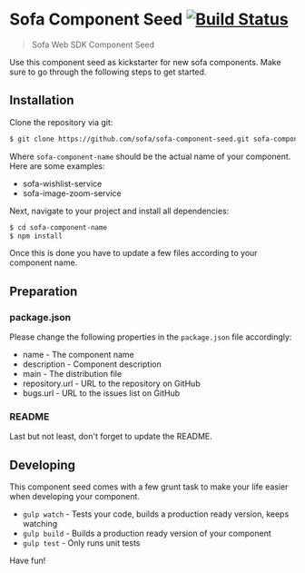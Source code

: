 # Sofa Component Seed [![Build Status](https://travis-ci.org/sofa/sofa-component-seed.png?branch=master)](https://travis-ci.org/sofa/sofa-component-seed)

> Sofa Web SDK Component Seed

Use this component seed as kickstarter for new sofa components. Make sure to
go through the following steps to get started.

## Installation

Clone the repository via git:

```sh
$ git clone https://github.com/sofa/sofa-component-seed.git sofa-component-name
```

Where `sofa-component-name` should be the actual name of your component. Here are
some examples:

- sofa-wishlist-service
- sofa-image-zoom-service

Next, navigate to your project and install all dependencies:

```sh
$ cd sofa-component-name
$ npm install
```

Once this is done you have to update a few files according to your  component name.

## Preparation

### package.json

Please change the following properties in the `package.json` file accordingly:

- name - The component name
- description - Component description
- main - The distribution file
- repository.url - URL to the repository on GitHub
- bugs.url - URL to the issues list on GitHub

### README

Last but not least, don't forget to update the README.

## Developing

This component seed comes with a few grunt task to make your life easier when
developing your component.

- `gulp watch` - Tests your code, builds a production ready version, keeps watching
- `gulp build` - Builds a production ready version of your component
- `gulp test` - Only runs unit tests

Have fun!
